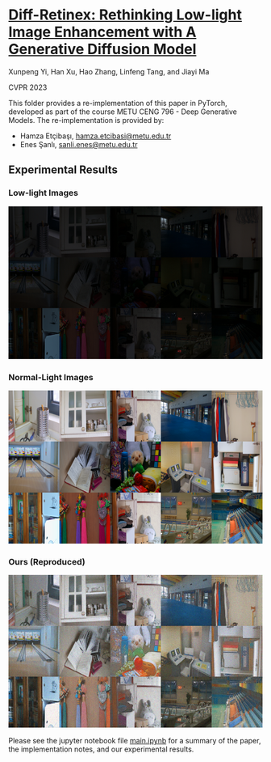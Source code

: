 # [Diff-Retinex: Rethinking Low-light Image Enhancement with A Generative Diffusion Model](https://openaccess.thecvf.com/content/ICCV2023/papers/Yi_Diff-Retinex_Rethinking_Low-light_Image_Enhancement_with_A_Generative_Diffusion_Model_ICCV_2023_paper.pdf)

Xunpeng Yi, Han Xu, Hao Zhang, Linfeng Tang, and Jiayi Ma

CVPR 2023

This folder provides a re-implementation of this paper in PyTorch, developed as part of the course METU CENG 796 - Deep Generative Models. The re-implementation is provided by:
* Hamza Etçibaşı, hamza.etcibasi@metu.edu.tr 
* Enes Şanlı, sanli.enes@metu.edu.tr

## Experimental Results

### Low-light Images
![Low-light Images](assets/Low-light_Images.png)

### Normal-Light Images
![Normal-Light Images](assets/Normal-Light_Images.png)

### Ours (Reproduced)
![Ours (Reproduced)](assets/Ours_Reproduced.png)

Please see the jupyter notebook file [main.ipynb](main.ipynb) for a summary of the paper, the implementation notes, and our experimental results.
